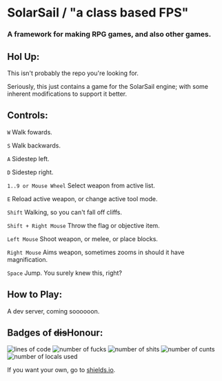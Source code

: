 # SolarSail / "a class based FPS"
### A framework for making RPG games, and also other games.

## Hol Up:
This isn't probably the repo you're looking for.

Seriously, this just contains a game for the SolarSail engine; with some inherent modifications to support it better.

## Controls:

`W` Walk fowards.

`S` Walk backwards.

`A` Sidestep left.

`D` Sidestep right.

`1..9 or Mouse Wheel` Select weapon from active list.

`E` Reload active weapon, or change active tool mode.

`Shift` Walking, so you can't fall off cliffs.

`Shift + Right Mouse` Throw the flag or objective item.

`Left Mouse` Shoot weapon, or melee, or place blocks.

`Right Mouse` Aims weapon, sometimes zooms in should it have magnification.

`Space` Jump. You surely knew this, right?


## How to Play:
A dev server, coming soooooon.

## Badges of ~~dis~~Honour:
![lines of code](https://img.shields.io/tokei/lines/github/jordach/SolarSail?label=lines%20of%20code%20%28including%203d%20models%29)
![number of fucks](https://img.shields.io/github/search/jordach/SolarSail/fuck?label=number%20of%20fucks%20used%20%28including%20this%20one%29)
![number of shits](https://img.shields.io/github/search/jordach/SolarSail/shit?label=number%20of%20shits%20used%20%28including%20this%20one%29)
![number of cunts](https://img.shields.io/github/search/jordach/SolarSail/cunt?label=number%20of%20cunts%20used%20%28including%20this%20one%29)
![number of locals used](https://img.shields.io/github/search/jordach/SolarSail/local?label=number%20of%20locals%20used%20used%20%28including%20this%20one%29)

If you want your own, go to [shields.io](http://shields.io).
